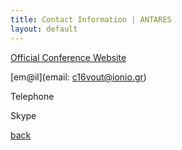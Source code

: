 ```yaml
---
title: Contact Information | ANTARES
layout: default
---
```


[Official Conference Website](http://iisa2018.unipi.gr/antares)

[em@il](email: c16vout@ionio.gr)

Telephone

Skype

[back](./)
